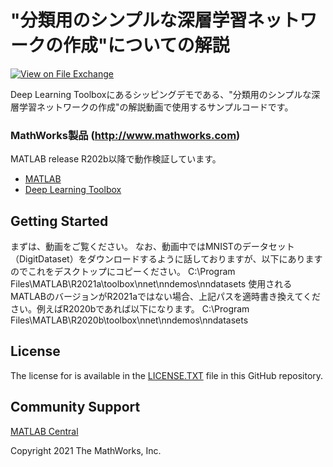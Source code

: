 # "分類用のシンプルな深層学習ネットワークの作成"についての解説 
<!-- This is the "Title of the contribution" that was approved during the Community Contribution Review Process --> 

[![View <File Exchange Title> on File Exchange](https://www.mathworks.com/matlabcentral/images/matlab-file-exchange.svg)](https://www.mathworks.com/matlabcentral/fileexchange/####-file-exchange-title)  
<!-- Add this icon to the README if this repo also appears on File Exchange via the "Connect to GitHub" feature --> 

Deep Learning Toolboxにあるシッピングデモである、"分類用のシンプルな深層学習ネットワークの作成"の解説動画で使用するサンプルコードです。


### MathWorks製品 (http://www.mathworks.com)

MATLAB release R202b以降で動作検証しています。
- [MATLAB](https://jp.mathworks.com/products/matlab.html)
- [Deep Learning Toolbox](https://jp.mathworks.com/products/deep-learning.html)



## Getting Started 
まずは、動画をご覧ください。
なお、動画中ではMNISTのデータセット（DigitDataset）をダウンロードするように話しておりますが、以下にありますのでこれをデスクトップにコピーください。
C:\Program Files\MATLAB\R2021a\toolbox\nnet\nndemos\nndatasets
使用されるMATLABのバージョンがR2021aではない場合、上記パスを適時書き換えてください。例えばR2020bであれば以下になります。
C:\Program Files\MATLAB\R2020b\toolbox\nnet\nndemos\nndatasets


## License
<!--- Make sure you have a License.txt within your Repo --->
The license for <insert repo name> is available in the [LICENSE.TXT](LICENSE.TXT) file in this GitHub repository.


## Community Support
[MATLAB Central](https://www.mathworks.com/matlabcentral)

Copyright 2021 The MathWorks, Inc.

<!--- Do not forget to the add the SECURITY.md to this repo --->
<!--- Add Topics #Topics to your Repo such as #MATLAB  --->

<!--- This is my comment --->

<!-- Include any Trademarks if this is the first time mentioning trademarked products (For Example:  MATLAB&reg; Simulink&reg; Trademark&trade; Simulink Test&#8482;) --> 

